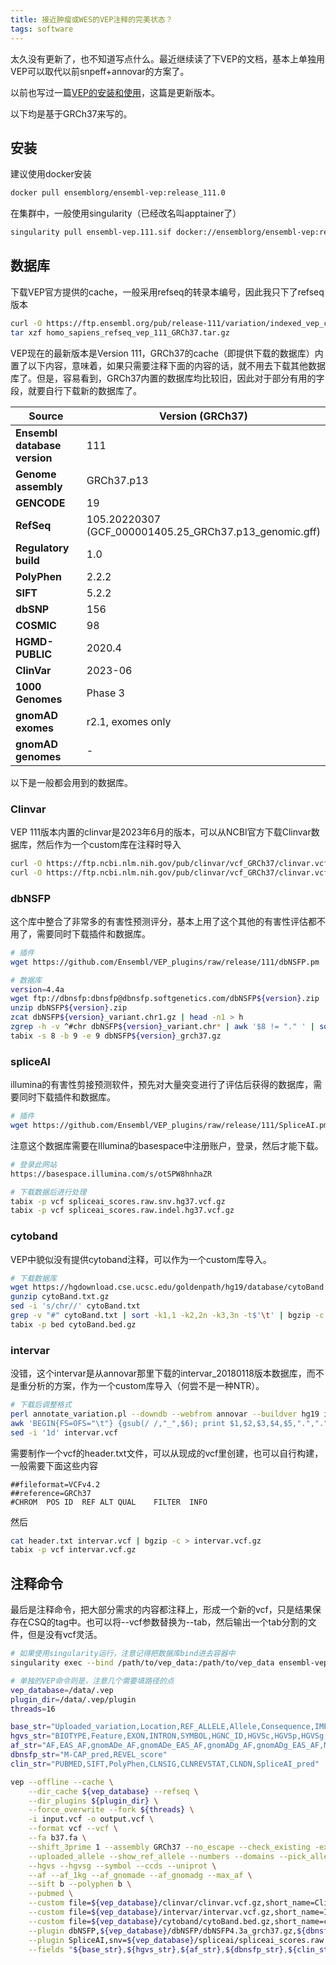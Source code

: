 ```yaml
---
title: 接近肿瘤或WES的VEP注释的完美状态？
tags: software
---
```




太久没有更新了，也不知道写点什么。最近继续读了下VEP的文档，基本上单独用VEP可以取代以前snpeff+annovar的方案了。

以前也写过一篇[VEP的安装和使用](https://pzweuj.github.io/2022/05/30/VEP.html)，这篇是更新版本。

以下均是基于GRCh37来写的。



## 安装

建议使用docker安装
```bash
docker pull ensemblorg/ensembl-vep:release_111.0
```

在集群中，一般使用singularity（已经改名叫apptainer了）
```bash
singularity pull ensembl-vep.111.sif docker://ensemblorg/ensembl-vep:release_111.0
```



## 数据库

下载VEP官方提供的cache，一般采用refseq的转录本编号，因此我只下了refseq版本
```bash
curl -O https://ftp.ensembl.org/pub/release-111/variation/indexed_vep_cache/homo_sapiens_refseq_vep_111_GRCh37.tar.gz
tar xzf homo_sapiens_refseq_vep_111_GRCh37.tar.gz
```



VEP现在的最新版本是Version 111，GRCh37的cache（即提供下载的数据库）内置了以下内容，意味着，如果只需要注释下面的内容的话，就不用去下载其他数据库了。但是，容易看到，GRCh37内置的数据库均比较旧，因此对于部分有用的字段，就要自行下载新的数据库了。

| **Source**                   | Version (GRCh37)                                           |
| ---------------------------- | ---------------------------------------------------------- |
| **Ensembl database version** | 111                                                        |
| **Genome assembly**          | GRCh37.p13                                                 |
| **GENCODE**                  | 19                                                         |
| **RefSeq**                   | 105.20220307<br/>(GCF_000001405.25_GRCh37.p13_genomic.gff) |
| **Regulatory build**         | 1.0                                                        |
| **PolyPhen**                 | 2.2.2                                                      |
| **SIFT**                     | 5.2.2                                                      |
| **dbSNP**                    | 156                                                        |
| **COSMIC**                   | 98                                                         |
| **HGMD-PUBLIC**              | 2020.4                                                     |
| **ClinVar**                  | 2023-06                                                    |
| **1000 Genomes**             | Phase 3                                                    |
| **gnomAD exomes**            | r2.1, exomes only                                          |
| **gnomAD genomes**           | -                                                          |

以下是一般都会用到的数据库。

### Clinvar
VEP 111版本内置的clinvar是2023年6月的版本，可以从NCBI官方下载Clinvar数据库，然后作为一个custom库在注释时导入
```bash
curl -O https://ftp.ncbi.nlm.nih.gov/pub/clinvar/vcf_GRCh37/clinvar.vcf.gz
curl -O https://ftp.ncbi.nlm.nih.gov/pub/clinvar/vcf_GRCh37/clinvar.vcf.gz.tbi
```

### dbNSFP
这个库中整合了非常多的有害性预测评分，基本上用了这个其他的有害性评估都不用了，需要同时下载插件和数据库。

```bash
# 插件
wget https://github.com/Ensembl/VEP_plugins/raw/release/111/dbNSFP.pm

# 数据库
version=4.4a
wget ftp://dbnsfp:dbnsfp@dbnsfp.softgenetics.com/dbNSFP${version}.zip
unzip dbNSFP${version}.zip
zcat dbNSFP${version}_variant.chr1.gz | head -n1 > h
zgrep -h -v ^#chr dbNSFP${version}_variant.chr* | awk '$8 != "." ' | sort -k8,8 -k9,9n - | cat h - | bgzip -c > dbNSFP${version}_grch37.gz
tabix -s 8 -b 9 -e 9 dbNSFP${version}_grch37.gz
```

### spliceAI
illumina的有害性剪接预测软件，预先对大量突变进行了评估后获得的数据库，需要同时下载插件和数据库。

```bash
# 插件
wget https://github.com/Ensembl/VEP_plugins/raw/release/111/SpliceAI.pm
```

注意这个数据库需要在Illumina的basespace中注册账户，登录，然后才能下载。

```bash
# 登录此网站
https://basespace.illumina.com/s/otSPW8hnhaZR

# 下载数据后进行处理
tabix -p vcf spliceai_scores.raw.snv.hg37.vcf.gz
tabix -p vcf spliceai_scores.raw.indel.hg37.vcf.gz
```



### cytoband

VEP中貌似没有提供cytoband注释，可以作为一个custom库导入。
```bash
# 下载数据库
wget https://hgdownload.cse.ucsc.edu/goldenpath/hg19/database/cytoBand.txt.gz
gunzip cytoBand.txt.gz
sed -i 's/chr//' cytoBand.txt
grep -v "#" cytoBand.txt | sort -k1,1 -k2,2n -k3,3n -t$'\t' | bgzip -c > cytoBand.bed.gz
tabix -p bed cytoBand.bed.gz
```

### intervar
没错，这个intervar是从annovar那里下载的intervar_20180118版本数据库，而不是重分析的方案，作为一个custom库导入（何尝不是一种NTR）。

```bash
# 下载后调整格式
perl annotate_variation.pl --downdb --webfrom annovar --buildver hg19 intervar_20180118 /path/to/vep/database
awk 'BEGIN{FS=OFS="\t"} {gsub(/ /,"_",$6); print $1,$2,$3,$4,$5,".",".","Intervar="$6}' hg19_intervar_20180118.txt > intervar.vcf
sed -i '1d' intervar.vcf
```

需要制作一个vcf的header.txt文件，可以从现成的vcf里创建，也可以自行构建，一般需要下面这些内容
```
##fileformat=VCFv4.2
##reference=GRCh37
#CHROM	POS	ID	REF	ALT	QUAL	FILTER	INFO
```
然后
```bash
cat header.txt intervar.vcf | bgzip -c > intervar.vcf.gz
tabix -p vcf intervar.vcf.gz
```


## 注释命令

最后是注释命令，把大部分需求的内容都注释上，形成一个新的vcf，只是结果保存在CSQ的tag中。也可以将--vcf参数替换为--tab，然后输出一个tab分割的文件，但是没有vcf灵活。

```bash
# 如果使用singularity运行，注意记得把数据库bind进去容器中
singularity exec --bind /path/to/vep_data:/path/to/vep_data ensembl-vep.111.sif <command>

# 单独的VEP命令则是，注意几个需要填路径的点
vep_database=/data/.vep
plugin_dir=/data/.vep/plugin
threads=16

base_str="Uploaded_variation,Location,REF_ALLELE,Allele,Consequence,IMPACT,DOMAINS,Existing_variation,cytoBand"
hgvs_str="BIOTYPE,Feature,EXON,INTRON,SYMBOL,HGNC_ID,HGVSc,HGVSp,HGVSg,CCDS,cDNA_position,CDS_position,Protein_position,Amino_acids,Codons,DISTANCE,STRAND,FLAGS,SYMBOL_SOURCE,HGNC_ID"
af_str="AF,EAS_AF,gnomADe_AF,gnomADe_EAS_AF,gnomADg_AF,gnomADg_EAS_AF,MAX_AF,MAX_AF_POPS"
dbnsfp_str="M-CAP_pred,REVEL_score"
clin_str="PUBMED,SIFT,PolyPhen,CLNSIG,CLNREVSTAT,CLNDN,SpliceAI_pred"

vep --offline --cache \
	--dir_cache ${vep_database} --refseq \
	--dir_plugins ${plugin_dir} \
	--force_overwrite --fork ${threads} \
	-i input.vcf -o output.vcf \
	--format vcf --vcf \
	--fa b37.fa \
	--shift_3prime 1 --assembly GRCh37 --no_escape --check_existing -exclude_predicted \
	--uploaded_allele --show_ref_allele --numbers --domains --pick_allele --total_length \
	--hgvs --hgvsg --symbol --ccds --uniprot \
	--af --af_1kg --af_gnomade --af_gnomadg --max_af \
	--sift b --polyphen b \
	--pubmed \
	--custom file=${vep_database}/clinvar/clinvar.vcf.gz,short_name=ClinVar,format=vcf,type=exact,coords=0,fields=CLNSIG%CLNREVSTAT%CLNDN \
	--custom file=${vep_database}/intervar/intervar.vcf.gz,short_name=InterVar,format=vcf,type=exact,coords=0,fields=Intervar \
	--custom file=${vep_database}/cytoband/cytoBand.bed.gz,short_name=cytoBand,format=bed,type=overlap,coords=0 \
	--plugin dbNSFP,${vep_database}/dbNSFP/dbNSFP4.3a_grch37.gz,${dbnsfp_str} \
	--plugin SpliceAI,snv=${vep_database}/spliceai/spliceai_scores.raw.snv.hg19.vcf.gz,indel=${vep_database}/spliceai/spliceai_scores.raw.indel.hg19.vcf.gz,cutoff=0.5 \
	--fields "${base_str},${hgvs_str},${af_str},${dbnsfp_str},${clin_str}"
```



